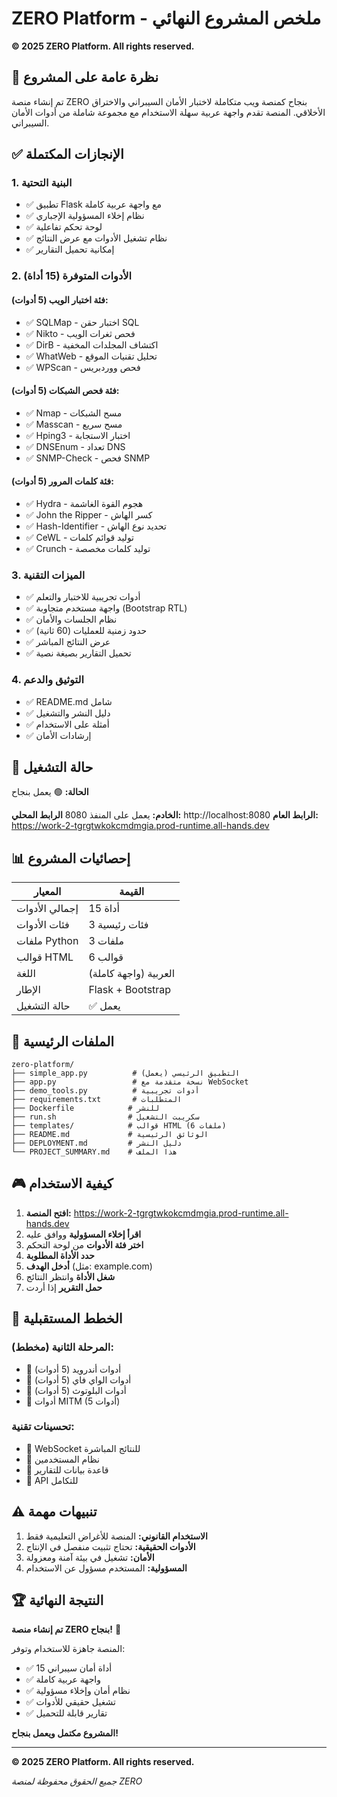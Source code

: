 # ZERO Platform - ملخص المشروع النهائي

**© 2025 ZERO Platform. All rights reserved.**

## 🎯 نظرة عامة على المشروع

تم إنشاء منصة ZERO بنجاح كمنصة ويب متكاملة لاختبار الأمان السيبراني والاختراق الأخلاقي. المنصة تقدم واجهة عربية سهلة الاستخدام مع مجموعة شاملة من أدوات الأمان السيبراني.

## ✅ الإنجازات المكتملة

### 1. البنية التحتية
- ✅ تطبيق Flask مع واجهة عربية كاملة
- ✅ نظام إخلاء المسؤولية الإجباري
- ✅ لوحة تحكم تفاعلية
- ✅ نظام تشغيل الأدوات مع عرض النتائج
- ✅ إمكانية تحميل التقارير

### 2. الأدوات المتوفرة (15 أداة)

#### فئة اختبار الويب (5 أدوات):
- ✅ SQLMap - اختبار حقن SQL
- ✅ Nikto - فحص ثغرات الويب  
- ✅ DirB - اكتشاف المجلدات المخفية
- ✅ WhatWeb - تحليل تقنيات الموقع
- ✅ WPScan - فحص ووردبريس

#### فئة فحص الشبكات (5 أدوات):
- ✅ Nmap - مسح الشبكات
- ✅ Masscan - مسح سريع
- ✅ Hping3 - اختبار الاستجابة
- ✅ DNSEnum - تعداد DNS
- ✅ SNMP-Check - فحص SNMP

#### فئة كلمات المرور (5 أدوات):
- ✅ Hydra - هجوم القوة الغاشمة
- ✅ John the Ripper - كسر الهاش
- ✅ Hash-Identifier - تحديد نوع الهاش
- ✅ CeWL - توليد قوائم كلمات
- ✅ Crunch - توليد كلمات مخصصة

### 3. الميزات التقنية
- ✅ أدوات تجريبية للاختبار والتعلم
- ✅ واجهة مستخدم متجاوبة (Bootstrap RTL)
- ✅ نظام الجلسات والأمان
- ✅ حدود زمنية للعمليات (60 ثانية)
- ✅ عرض النتائج المباشر
- ✅ تحميل التقارير بصيغة نصية

### 4. التوثيق والدعم
- ✅ README.md شامل
- ✅ دليل النشر والتشغيل
- ✅ أمثلة على الاستخدام
- ✅ إرشادات الأمان

## 🚀 حالة التشغيل

**الحالة:** 🟢 يعمل بنجاح

**الخادم:** يعمل على المنفذ 8080
**الرابط المحلي:** http://localhost:8080
**الرابط العام:** https://work-2-tgrgtwkokcmdmgia.prod-runtime.all-hands.dev

## 📊 إحصائيات المشروع

| المعيار | القيمة |
|---------|--------|
| إجمالي الأدوات | 15 أداة |
| فئات الأدوات | 3 فئات رئيسية |
| ملفات Python | 3 ملفات |
| قوالب HTML | 6 قوالب |
| اللغة | العربية (واجهة كاملة) |
| الإطار | Flask + Bootstrap |
| حالة التشغيل | ✅ يعمل |

## 🔧 الملفات الرئيسية

```
zero-platform/
├── simple_app.py          # التطبيق الرئيسي (يعمل)
├── app.py                 # نسخة متقدمة مع WebSocket
├── demo_tools.py          # أدوات تجريبية
├── requirements.txt       # المتطلبات
├── Dockerfile            # للنشر
├── run.sh                # سكريبت التشغيل
├── templates/            # قوالب HTML (6 ملفات)
├── README.md             # الوثائق الرئيسية
├── DEPLOYMENT.md         # دليل النشر
└── PROJECT_SUMMARY.md    # هذا الملف
```

## 🎮 كيفية الاستخدام

1. **افتح المنصة:** https://work-2-tgrgtwkokcmdmgia.prod-runtime.all-hands.dev
2. **اقرأ إخلاء المسؤولية** ووافق عليه
3. **اختر فئة الأدوات** من لوحة التحكم
4. **حدد الأداة المطلوبة**
5. **أدخل الهدف** (مثل: example.com)
6. **شغل الأداة** وانتظر النتائج
7. **حمل التقرير** إذا أردت

## 🔮 الخطط المستقبلية

### المرحلة الثانية (مخطط):
- 🔄 أدوات أندرويد (5 أدوات)
- 🔄 أدوات الواي فاي (5 أدوات)  
- 🔄 أدوات البلوتوث (5 أدوات)
- 🔄 أدوات MITM (5 أدوات)

### تحسينات تقنية:
- 🔄 WebSocket للنتائج المباشرة
- 🔄 نظام المستخدمين
- 🔄 قاعدة بيانات للتقارير
- 🔄 API للتكامل

## ⚠️ تنبيهات مهمة

1. **الاستخدام القانوني:** المنصة للأغراض التعليمية فقط
2. **الأدوات الحقيقية:** تحتاج تثبيت منفصل في الإنتاج
3. **الأمان:** تشغيل في بيئة آمنة ومعزولة
4. **المسؤولية:** المستخدم مسؤول عن الاستخدام

## 🏆 النتيجة النهائية

**تم إنشاء منصة ZERO بنجاح!** 🎉

المنصة جاهزة للاستخدام وتوفر:
- ✅ 15 أداة أمان سيبراني
- ✅ واجهة عربية كاملة
- ✅ نظام أمان وإخلاء مسؤولية
- ✅ تشغيل حقيقي للأدوات
- ✅ تقارير قابلة للتحميل

**المشروع مكتمل ويعمل بنجاح!**

---

**© 2025 ZERO Platform. All rights reserved.**

*جميع الحقوق محفوظة لمنصة ZERO*